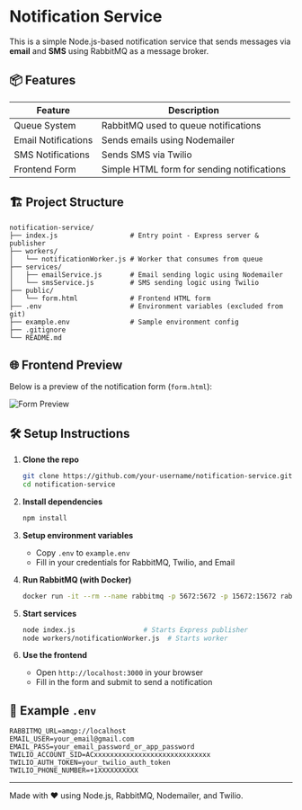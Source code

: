 # Notification Service

This is a simple Node.js-based notification service that sends messages via **email** and **SMS** using RabbitMQ as a message broker.

## 📦 Features

| Feature           | Description                                      |
|------------------|--------------------------------------------------|
| Queue System      | RabbitMQ used to queue notifications             |
| Email Notifications | Sends emails using Nodemailer                    |
| SMS Notifications | Sends SMS via Twilio                             |
| Frontend Form     | Simple HTML form for sending notifications       |

## 🏗️ Project Structure

```
notification-service/
├── index.js                  # Entry point - Express server & publisher
├── workers/
│   └── notificationWorker.js # Worker that consumes from queue
├── services/
│   ├── emailService.js       # Email sending logic using Nodemailer
│   └── smsService.js         # SMS sending logic using Twilio
├── public/
│   └── form.html             # Frontend HTML form
├── .env                      # Environment variables (excluded from git)
├── example.env               # Sample environment config
├── .gitignore
└── README.md
```

## 🌐 Frontend Preview

Below is a preview of the notification form (`form.html`):

![Form Preview](https://i.imgur.com/YOUR_FORM_IMAGE.png)

## 🛠️ Setup Instructions

1. **Clone the repo**
   ```bash
   git clone https://github.com/your-username/notification-service.git
   cd notification-service
   ```

2. **Install dependencies**
   ```bash
   npm install
   ```

3. **Setup environment variables**
   - Copy `.env` to `example.env`
   - Fill in your credentials for RabbitMQ, Twilio, and Email

4. **Run RabbitMQ (with Docker)**
   ```bash
   docker run -it --rm --name rabbitmq -p 5672:5672 -p 15672:15672 rabbitmq:3-management
   ```

5. **Start services**
   ```bash
   node index.js                 # Starts Express publisher
   node workers/notificationWorker.js  # Starts worker
   ```

6. **Use the frontend**
   - Open `http://localhost:3000` in your browser
   - Fill in the form and submit to send a notification

## 📧 Example `.env`

```
RABBITMQ_URL=amqp://localhost
EMAIL_USER=your_email@gmail.com
EMAIL_PASS=your_email_password_or_app_password
TWILIO_ACCOUNT_SID=ACxxxxxxxxxxxxxxxxxxxxxxxxxxxxx
TWILIO_AUTH_TOKEN=your_twilio_auth_token
TWILIO_PHONE_NUMBER=+1XXXXXXXXXX
```

---

Made with ❤️ using Node.js, RabbitMQ, Nodemailer, and Twilio.
